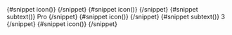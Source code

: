<script>
	import {
		Sidebar,
		SidebarGroup,
		SidebarItem,
		SidebarDropdownWrapper,
		SidebarDropdownItem
	} from 'svelte-5-ui-lib';
	import {
		ChartPieSolid,
		GridSolid,
		MailBoxSolid,
		UserSolid,
		ArrowRightToBracketSolid,
		FileEditSolid,
		ShoppingCartSolid,
        FireSolid,
        BookSolid,
        WindowRestoreOutline
	} from 'flowbite-svelte-icons';
	let spanClass = 'flex-1 ms-3 whitespace-nowrap';
</script>
<Sidebar>
	<SidebarGroup>
		<SidebarItem label="Dashboard" href="/">
			{#snippet icon()}
				<ChartPieSolid
					class="h-5 w-5 text-gray-500 transition duration-75 group-hover:text-gray-900 dark:text-gray-400 dark:group-hover:text-white"
				/>
			{/snippet}
		</SidebarItem>
		<SidebarItem label="Kanban" {spanClass}>
			{#snippet icon()}
				<GridSolid
					class="h-5 w-5 text-gray-500 transition duration-75 group-hover:text-gray-900 dark:text-gray-400 dark:group-hover:text-white"
				/>
			{/snippet}
			{#snippet subtext()}
				<span
					class="ms-3 inline-flex items-center justify-center rounded-full bg-gray-200 px-2 text-sm font-medium text-gray-800 dark:bg-gray-700 dark:text-gray-300"
				>
					Pro
				</span>
			{/snippet}
		</SidebarItem>
		<SidebarItem label="Inbox" {spanClass}>
			{#snippet icon()}
				<MailBoxSolid
					class="h-5 w-5 text-gray-500 transition duration-75 group-hover:text-gray-900 dark:text-gray-400 dark:group-hover:text-white"
				/>
			{/snippet}
			{#snippet subtext()}
				<span
					class="ms-3 inline-flex h-3 w-3 items-center justify-center rounded-full bg-primary-200 p-3 text-sm font-medium text-primary-600 dark:bg-primary-900 dark:text-primary-200"
				>
					3
				</span>
			{/snippet}
		</SidebarItem>
		<SidebarItem label="Sidebar" href="/sidebar">
			{#snippet icon()}
				<UserSolid
					class="h-5 w-5 text-gray-500 transition duration-75 group-hover:text-gray-900 dark:text-gray-400 dark:group-hover:text-white"
				/>
			{/snippet}
		</SidebarItem>
	</SidebarGroup>
</Sidebar>
